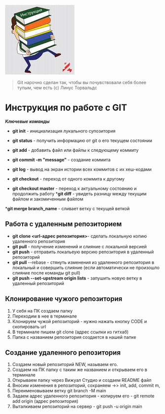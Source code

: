 ![Здесь картинка](GIT.jpg)

>Git нарочно сделан так, чтобы вы почувствовали себя более тупым, чем есть (с) Линус Торвальдс


# Инструкция по работе с GIT

***Ключевые команды***

* __git init__ - инициализация лукального супозитория
* __git status__ - получить информацию от git о его текущем состоянии

* __git add__ - добавить файл или файлы к следующему коммиту

* __git commit -m "message"__ - создание коммита

* __git log__ - вывод на экран истории всех коммитов с их хеш-кодами

* __git checkout__ - переход от одного коммита к другому
* __git checkout master__ - переход к актуальному состоянию и продолжить работу
*__git diff__ - увидеть разницу между текущим файлом и закомиченным файлом

*__git merge branch_name__ - сливает ветку с текущей 
веткой

## Работа с удаленным репозиторием

* __git clone <url-адрес репозитория>__- сделать локальную копию удаленного репозитория
* __git pull__ - получение изменений и слияние с локальной версией
* __git push__ - отправить локальеую версию репозитория в удаленный репозиторий
* __git pull__ --rebase - стянуть изменения из удаленного репозитория в локальный и совершить слияние (если автоматически не произошло слияние после команды git pull)
* __git push --set-upstream origin lists__ - запушить новую ветку в удаленный репозиторий


## Клонирование чужого репозитория
1. У себя на ПК создаем папку
2. Переходим в нее в терминале
3. Клонируем чужой репозиторий - нужно нажать кнопку CODE и скопировать url
4. В терминале пишем git clone (адрес ссылки из гитхаб)
5. Папка с названием репозитория создается в нашей папке

## Создание удаленного репозитория
1. Создаем новый репозиторий NEW, называем его.
2. Создаем на ПК папку с таким же названием и открываем его в терминале
3. Открываем папку через Вижуал Студио и создаем README файл
4. Вносим изменения в репозиторий, сохраняем ->> init, add, commit m,
5. Переименовываем ветку git branch -M main
6. Задаем адрес удаленного репозитория - копируем его - git remote add origin (адрес репозитория)
7. Выталкиваем репозиторий на сервер - git push -u origin main



